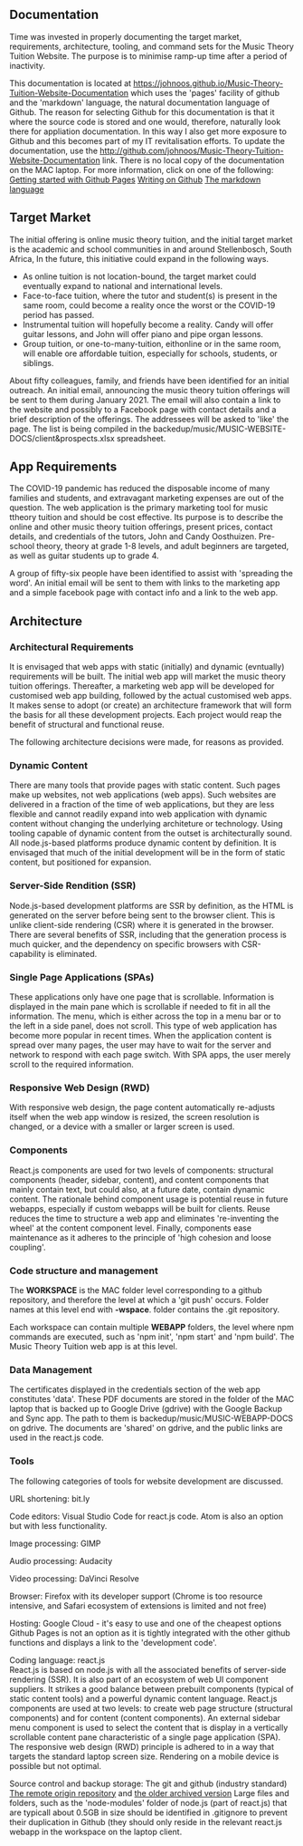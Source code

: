 ## Documentation
Time was invested in properly documenting the target market, requirements, architecture, tooling, and command sets for the Music Theory Tuition Website. 
The purpose is to minimise ramp-up time after a period of inactivity.

This documentation is located 
at https://johnoos.github.io/Music-Theory-Tuition-Website-Documentation
which uses the 'pages' facility of github and the 'markdown' language, the 
natural documentation language of Github. 
The reason for selecting Github for this documentation is that it where the 
source code is stored and one would, therefore, naturally look there for appliation documentation. 
In this way I also get more exposure to Github and this becomes part of my IT revitalisation efforts.
To update the documentation, use the http://github.com/johnoos/Music-Theory-Tuition-Website-Documentation link. 
There is no local copy of the documentation on the MAC laptop. For more information, click on one of the following:
[Getting started with Github Pages](https://docs.github.com/en/github/working-with-github-pages/getting-started-with-github-pages) 
[Writing on Github](https://docs.github.com/en/github/writing-on-github)
[The markdown language](https://www.markdownguide.org/extended-syntax/)

## Target Market
The initial offering is online music theory tuition, and the initial target market is the academic and school communities in and around Stellenbosch, South Africa, In the future, this initiative could expand in the following ways.
* As online tuition is not location-bound, the target market could eventually expand to national and international levels.
* Face-to-face tuition, where the tutor and student(s) is present in the same room, could become a reality once the worst or the COVID-19 period has passed.
* Instrumental tuition will hopefully become a reality. Candy will offer guitar lessons, and John will offer piano and pipe organ lessons. 
* Group tuition, or one-to-many-tuition, eithonline or in the same room, will enable ore affordable tuition, especially for schools, students, or siblings.

About fifty colleagues, family, and friends have been identified for an initial outreach. An initial email, announcing the music theory tuition offerings will be sent to them during January 2021. The email will also contain a link to the website and possibly to a Facebook page with contact details and a brief description of the offerings. The addressees will be asked to 'like' the page. The list is being compiled in the 
backedup/music/MUSIC-WEBSITE-DOCS/client&prospects.xlsx spreadsheet.

## App Requirements
The COVID-19 pandemic has reduced the disposable income of many families and students, and extravagant marketing expenses are out of the question. The web application is the primary marketing tool for music ttheory tuition and should be cost effective. Its purpose is to describe the online and other music theory tuition offerings, present prices, contact details, and credentials of the tutors, John and Candy Oosthuizen. Pre-school theory, theory at grade 1-8 levels, and adult beginners are targeted, as well as guitar students up to grade 4. 

A group of fifty-six people have been identified to assist with 'spreading the word'. An initial email will be sent to them with links to the marketing app and a simple facebook page with contact info and a link to the web app.

## Architecture
### Architectural Requirements
It is envisaged that web apps with static (initially) and dynamic (evntually) requirements will be built. The initial web app will market the music theory tuition offerings. Thereafter, a marketing web app will be developed for customised web app building, followed by the actual customised web apps. It makes sense to adopt (or create) an architecture framework that will form the basis for all these development projects. Each project would reap the benefit of structural and functional reuse.

The following architecture decisions were made, for reasons as provided.

### Dynamic Content
There are many tools that provide pages with static content. Such pages make up websites, not web applications (web apps). Such websites are delivered in a fraction of the time of web applications, but they are less flexible and cannot readily expand into web application with dynamic content without changing the underlying architeture or technology. Using tooling capable of dynamic content from the outset is architecturally sound. All node.js-based platforms produce dynamic content by definition. It is envisaged that much of the initial development will be in the form of static content, but positioned for expansion.

### Server-Side Rendition (SSR)
Node.js-based development platforms are SSR by definition, as the HTML is generated on the server before being sent to the browser client. This is unlike client-side rendering (CSR) where it is generated in the browser. There are several benefits of SSR, including that the generation process is much quicker, and the dependency on specific browsers with CSR-capability is eliminated.

### Single Page Applications (SPAs)
These applications only have one page that is scrollable. Information is displayed in the main pane which is scrollable if needed to fit in all the information. The menu, which is either across the top in a menu bar or to the left in a side panel, does not scroll. This type of web application has become more popular in recent times. When the application content is spread over many pages, the user may have to wait for the server and network to respond with each page switch. With SPA apps, the user merely scroll to the required information.

### Responsive Web Design (RWD)
With responsive web design, the page content automatically re-adjusts itself when the web app window is resized, the screen resolution is changed, or a device with a smaller or larger screen is used.

### Components
React.js components are used for two levels of components: structural components (header, sidebar, content), and content components that mainly contain text, but could also, at a future date, contain dynamic content. The rationale behind component usage is potential reuse in future webapps, especially if custom webapps will be built for clients. Reuse reduces the time to structure a web app and eliminates 're-inventing the wheel' at the content component level. Finally, components ease maintenance as it adheres to the principle of 'high cohesion and loose coupling'.

### Code structure and management
The **WORKSPACE** is the MAC folder level corresponding to a github repository, and therefore the level at which a 'git push' occurs. Folder names at this level end with **-wspace**. folder contains the .git repository. 

Each workspace can contain multiple **WEBAPP** folders, the level where npm commands are executed, such as 'npm init', 'npm start' and 'npm build'.
The Music Theory Tuition web app is at this level.

### Data Management
The certificates displayed in the credentials section of the web app constitutes 'data'. These PDF documents are stored in the folder of the MAC laptop that is backed up to Google Drive (gdrive) with the Google Backup and Sync app. The path to them is backedup/music/MUSIC-WEBAPP-DOCS on gdrive. The documents are 'shared' on gdrive, and the public links are used in the react.js code. 

### Tools

The following categories of tools for website development are discussed.

URL shortening: bit.ly 

Code editors: Visual Studio Code for react.js code. Atom is also an option but with less functionality.

Image processing: GIMP

Audio processing: Audacity

Video processing: DaVinci Resolve

Browser: Firefox with its developer support (Chrome is too resource intensive, and Safari ecosystem of extensions is limited and not free)

Hosting: Google Cloud - it's easy to use and one of the cheapest options  
Github Pages is not an option as it is tightly integrated with the other github functions and displays a link to the 'development code'.

Coding language: react.js  
React.js is based on node.js with all the associated benefits of server-side rendering (SSR). It is also part of an ecosystem of web UI component suppliers. It strikes a good balance between prebuilt components (typical of static content tools) and a powerful dynamic content language. React.js components are used at two levels: to create web page structure (structural components) and for content (content components). An external sidebar menu component is used to select the content that is display in a vertically scrollable content pane characteristic of a single page application (SPA). The responsive web design (RWD) principle is adhered to in a way that targets the standard laptop screen size. Rendering on a mobile device is possible but not optimal.

Source control and backup storage: The git and github (industry standard) 
[The remote origin repository](http://github.com/johnoos/react.js-workspace) and [the older archived version](http://github.com/johnoos/react.js-wspace)
Large files and folders, such as the 'node-modules' folder of node.js (part of react.js) that are typicall about 0.5GB in size should be identified in .gitignore to prevent their duplication in Github (they should only reside in the relevant react.js webapp in the workspace on the laptop client. 
